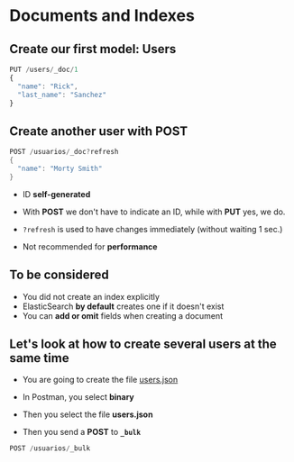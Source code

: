 # Documents and Indexes

## Create our first model: Users

```javascript
PUT /users/_doc/1
{
  "name": "Rick",
  "last_name": "Sanchez"
}
```

## Create another user with POST

```java
POST /usuarios/_doc?refresh
{
  "name": "Morty Smith"
}
```

- ID **self-generated**
- With **POST** we don't have to indicate an ID, while with **PUT** yes, we do.

- `?refresh` is used to have changes immediately (without waiting 1 sec.)
- Not recommended for **performance**

## To be considered
- You did not create an index explicitly
- ElasticSearch **by default** creates one if it doesn't exist
- You can **add or omit** fields when creating a document

## Let's look at how to create several users at the same time
- You are going to create the file [users.json](../users.json)

- In Postman, you select **binary**
- Then you select the file **users.json**
- Then you send a **POST** to **`_bulk`**

```java
POST /usuarios/_bulk
```
